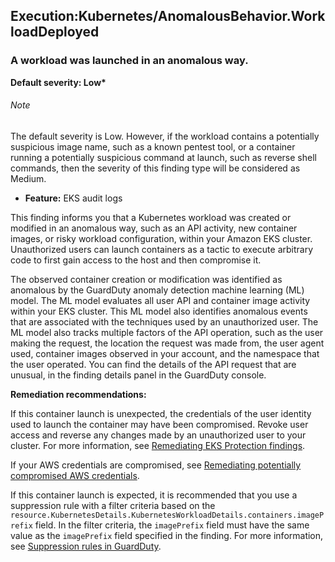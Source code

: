 Execution:Kubernetes/AnomalousBehavior.WorkloadDeployed
-------------------------------------------------------


### A workload was launched in an anomalous way.


**Default severity: Low\***


###### Note

The default severity is Low. However, if the workload contains a potentially suspicious image name, such as a known pentest tool, or a container running a potentially suspicious command at launch, such as reverse shell commands, then the severity of this finding type will be considered as Medium.


 * **Feature:** EKS audit logs

This finding informs you that a Kubernetes workload was created or modified in an anomalous way, such as an API activity, new container images, or risky workload configuration, within your Amazon EKS cluster. Unauthorized users can launch containers as a tactic to execute arbitrary code to first gain access to the host and then compromise it. 


The observed container creation or modification was identified as anomalous by the GuardDuty anomaly detection machine learning (ML) model. The ML model evaluates all user API and container image activity within your EKS cluster. This ML model also identifies anomalous events that are associated with the techniques used by an unauthorized user. The ML model also tracks multiple factors of the API operation, such as the user making the request, the location the request was made from, the user agent used, container images observed in your account, and the namespace that the user operated. You can find the details of the API request that are unusual, in the finding details panel in the GuardDuty console.


**Remediation recommendations:**


If this container launch is unexpected, the credentials of the user identity used to launch the container may have been compromised. Revoke user access and reverse any changes made by an unauthorized user to your cluster. For more information, see [Remediating EKS Protection findings](https://docs.aws.amazon.com/guardduty/latest/ug/guardduty-remediate-kubernetes.html).


If your AWS credentials are compromised, see [Remediating potentially compromised AWS credentials](https://docs.aws.amazon.com/guardduty/latest/ug/compromised-creds.html).


If this container launch is expected, it is recommended that you use a suppression rule with a filter criteria based on the `resource.KubernetesDetails.KubernetesWorkloadDetails.containers.imagePrefix` field. In the filter criteria, the `imagePrefix` field must have the same value as the `imagePrefix` field specified in the finding. For more information, see [Suppression rules in GuardDuty](https://docs.aws.amazon.com/guardduty/latest/ug/findings_suppression-rule.html).

